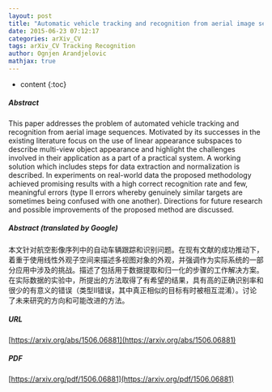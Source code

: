```yaml
---
layout: post
title: "Automatic vehicle tracking and recognition from aerial image sequences"
date: 2015-06-23 07:12:17
categories: arXiv_CV
tags: arXiv_CV Tracking Recognition
author: Ognjen Arandjelovic
mathjax: true
---
```


* content
{:toc}

##### Abstract
This paper addresses the problem of automated vehicle tracking and recognition from aerial image sequences. Motivated by its successes in the existing literature focus on the use of linear appearance subspaces to describe multi-view object appearance and highlight the challenges involved in their application as a part of a practical system. A working solution which includes steps for data extraction and normalization is described. In experiments on real-world data the proposed methodology achieved promising results with a high correct recognition rate and few, meaningful errors (type II errors whereby genuinely similar targets are sometimes being confused with one another). Directions for future research and possible improvements of the proposed method are discussed.

##### Abstract (translated by Google)
本文针对航空影像序列中的自动车辆跟踪和识别问题。在现有文献的成功推动下，着重于使用线性外观子空间来描述多视图对象的外观，并强调作为实际系统的一部分应用中涉及的挑战。描述了包括用于数据提取和归一化的步骤的工作解决方案。在实际数据的实验中，所提出的方法取得了有希望的结果，具有高的正确识别率和很少的有意义的错误（类型II错误，其中真正相似的目标有时被相互混淆）。讨论了未来研究的方向和可能改进的方法。

##### URL
[https://arxiv.org/abs/1506.06881](https://arxiv.org/abs/1506.06881)

##### PDF
[https://arxiv.org/pdf/1506.06881](https://arxiv.org/pdf/1506.06881)

